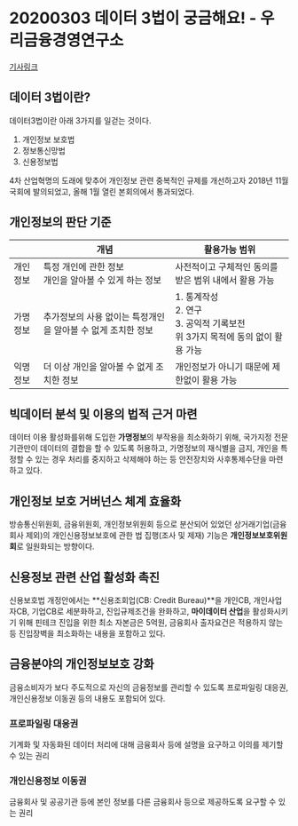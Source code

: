 # 20200303 데이터 3법이 궁금해요! - 우리금융경영연구소

[기사링크](<http://toktokmagazine.com/?p=339795>)



## 데이터 3법이란?

데이터3법이란 아래 3가지를 일걷는 것이다.

1. 개인정보 보호법
2. 정보통신망법
3. 신용정보법

4차 산업혁명의 도래에 맞추어 개인정보 관련 중복적인 규제를 개선하고자 2018년 11월 국회에 발의되었고, 올해 1월 열린 본회의에서 통과되었다.



## 개인정보의 판단 기준

|          | 개념                                                         | 활용가능 범위                                                |
| -------- | ------------------------------------------------------------ | ------------------------------------------------------------ |
| 개인정보 | 특정 개인에 관한 정보<br />개인을 알아볼 수 있게 하는 정보   | 사전적이고 구체적인 동의를 받은 범위 내에서 활용 가능        |
| 가명정보 | 추가정보의 사용 없이는 특정개인을 알아볼 수 없게 조치한 정보 | 1. 통계작성<br />2. 연구<br />3. 공익적 기록보전<br />위 3가지 목적에 동의 없이 활용 가능 |
| 익명정보 | 더 이상 개인을 알아볼 수 없게 조치한 정보                    | 개인정보가 아니기 때문에 제한없이 활용 가능                  |



## 빅데이터 분석 및 이용의 법적 근거 마련

데이터 이용 활성화를위해 도입한 **가명정보**의 부작용을 최소화하기 위해, 국가지정 전문기관만이 데이터의 결합을 할 수 있도록 허용하고, 가명정보의 재식별을 금지, 개인을 특정할 수 있는 경우 처리를 중지하고 삭제해야 하는 등 안전장치와 사후통제수단을 마련하고 있다.



## 개인정보 보호 거버넌스 체계 효율화

방송통신위원회, 금융위원회, 개인정보위원회 등으로 분산되어 있었던 상거래기업(금융회사 제외)의 개인신용정보보호에 관한 법 집행(조사 및 제재) 기능은 **개인정보보호위원회**로 일원화되는 방향이다.



## 신용정보 관련 산업 활성화 촉진

신용보호법 개정안에서는 **신용조회업(CB: Credit Bureau)**을 개인CB, 개인사업자CB, 기업CB로 세분화하고, 진입규제조건을 완화하고, **마이데이터 산업**을 활성화시키기 위해 핀테크 진입을 위한 최소 자본금은 5억원, 금융회사 출자요건은 적용하지 않는 등 진입장벽을 최소화하는 내용을 포함하고 있다.



## 금융분야의 개인정보보호 강화

금융소비자가 보다 주도적으로 자신의 금융정보를 관리할 수 있도록 프로파일링 대응권, 개인신용정보 이동권 등의 내용도 포함되어 있다.



### 프로파일링 대응권

기계화 및 자동화된 데이터 처리에 대해 금융회사 등에 설명을 요구하고 이의를 제기할 수 있는 권리



### 개인신용정보 이동권

금융회사 및 공공기관 등에 본인 정보를 다른 금융회사 등으로 제공하도록 요구할 수 있는 권리





